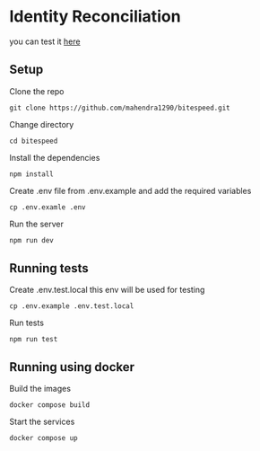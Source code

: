 # Identity Reconciliation

you can test it [here](http://ec2-3-109-54-99.ap-south-1.compute.amazonaws.com/identify)

## Setup

Clone the repo

```(bash)
git clone https://github.com/mahendra1290/bitespeed.git
```

Change directory

```(bash)
cd bitespeed
```

Install the dependencies

```(bash)
npm install
```

Create .env file from .env.example and add the required variables

```(bash)
cp .env.examle .env
```

Run the server

```bash
npm run dev
```

## Running tests

Create .env.test.local this env will be used for testing

```(bash)
cp .env.example .env.test.local
```

Run tests

```(bash)
npm run test
```

## Running using docker

Build the images

```(bash)
docker compose build
```

Start the services

```(bash)
docker compose up
```
